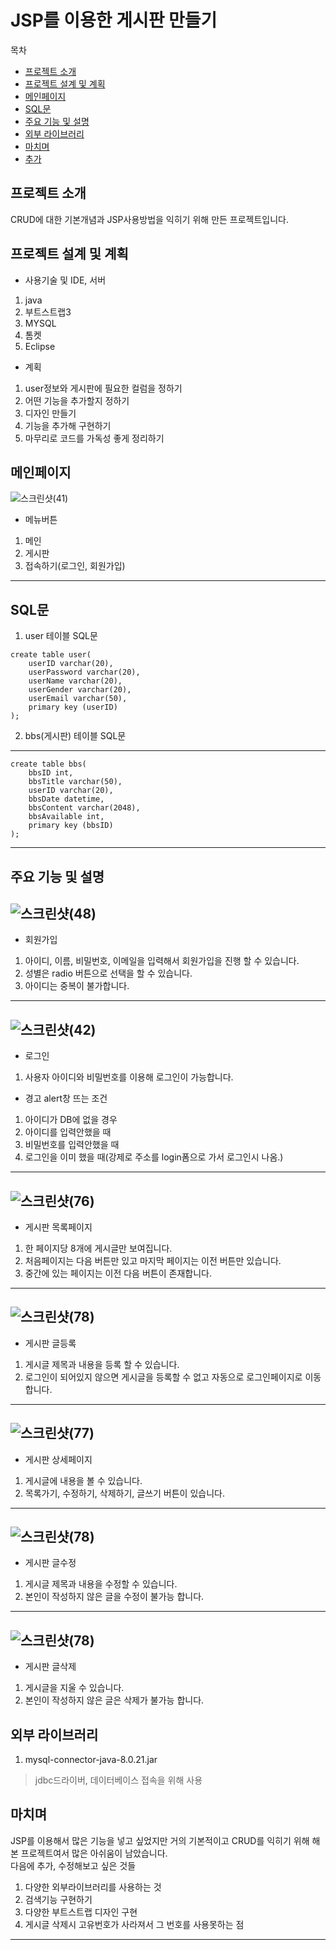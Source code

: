 JSP를 이용한 게시판 만들기
=======
목차
- [프로젝트 소개](#프로젝트-소개)
- [프로젝트 설계 및 계획](#프로젝트-설계-및-계획)
- [메인페이지](#메인페이지)
- [SQL문](#SQL문)
- [주요 기능 및 설명](#주요-기능-및-설명)
- [외부 라이브러리](#외부-라이브러리)
- [마치며](#마치며)
- [추가](#추가)


프로젝트 소개
-------
CRUD에 대한 기본개념과 JSP사용방법을 익히기 위해 만든 프로젝트입니다.


프로젝트 설계 및 계획
--------
- 사용기술 및 IDE, 서버
1. java
2. 부트스트랩3  
3. MYSQL
4. 톰켓
5. Eclipse

- 계획
1. user정보와 게시판에 필요한 컬럼을 정하기
2. 어떤 기능을 추가할지 정하기
3. 디자인 만들기
4. 기능을 추가해 구현하기
5. 마무리로 코드를 가독성 좋게 정리하기 

메인페이지
------
![스크린샷(41)](https://user-images.githubusercontent.com/67408846/103606618-3af94e00-4f5a-11eb-89af-c7e154306a52.png)&nbsp;
- 메뉴버튼 
1. 메인
2. 게시판
3. 접속하기(로그인, 회원가입)
-------

SQL문
--------
1. user 테이블 SQL문
`````mysql
create table user(
    userID varchar(20),
    userPassword varchar(20),
    userName varchar(20),
    userGender varchar(20),
    userEmail varchar(50),
    primary key (userID)
);
`````

2. bbs(게시판) 테이블 SQL문
-------
`````mysql
create table bbs(
    bbsID int,
    bbsTitle varchar(50),
    userID varchar(20),
    bbsDate datetime,
    bbsContent varchar(2048),
    bbsAvailable int,
    primary key (bbsID)
);
`````
-----
주요 기능 및 설명
-----
![스크린샷(48)](https://user-images.githubusercontent.com/67408846/103621889-41e38900-4f79-11eb-86a9-c4f84b654c82.png)
-----
- 회원가입
 1. 아이디, 이름, 비밀번호, 이메일을 입력해서 회원가입을 진행 할 수 있습니다.
 2. 성별은 radio 버튼으로 선택을 할 수 있습니다.
 3. 아이디는 중복이 불가합니다.
 
-----
![스크린샷(42)](https://user-images.githubusercontent.com/67408846/103607361-0dad9f80-4f5c-11eb-9767-0cf6a8a4d098.png)
-----
- 로그인
 1. 사용자 아이디와 비밀번호를 이용해 로그인이 가능합니다.
 - 경고 alert창 뜨는 조건
 1. 아이디가 DB에 없을 경우
 2. 아이디를 입력안했을 때
 3. 비밀번호를 입력안했을 때
 4. 로그인을 이미 했을 때(강제로 주소를 login폼으로 가서 로그인시 나옴.)

-----
![스크린샷(76)](https://user-images.githubusercontent.com/67408846/104793754-28e39f00-57e7-11eb-868b-86e6e377ef92.png)
-----
- 게시판 목록페이지
 1. 한 페이지당 8개에 게시글만 보여집니다.
 2. 처음페이지는 다음 버튼만 있고 마지막 페이지는 이전 버튼만 있습니다.
 3. 중간에 있는 페이지는 이전 다음 버튼이 존재합니다.

-----
![스크린샷(78)](https://user-images.githubusercontent.com/67408846/104793822-5892a700-57e7-11eb-9ce8-45014d08f6ce.png)
-----
- 게시판 글등록
 1. 게시글 제목과 내용을 등록 할 수 있습니다.
 2. 로그인이 되어있지 않으면 게시글을 등록할 수 없고 자동으로 로그인페이지로 이동합니다.

-----
![스크린샷(77)](https://user-images.githubusercontent.com/67408846/104793809-4a448b00-57e7-11eb-9719-20055e96e31d.png)
-----
- 게시판 상세페이지
 1. 게시글에 내용을 볼 수 있습니다.
 2. 목록가기, 수정하기, 삭제하기, 글쓰기 버튼이 있습니다.

-----
![스크린샷(78)](https://user-images.githubusercontent.com/67408846/104793822-5892a700-57e7-11eb-9ce8-45014d08f6ce.png)
-----
- 게시판 글수정
 1. 게시글 제목과 내용을 수정할 수 있습니다.
 2. 본인이 작성하지 않은 글을 수정이 불가능 합니다.

-----
![스크린샷(78)](https://user-images.githubusercontent.com/67408846/104793822-5892a700-57e7-11eb-9ce8-45014d08f6ce.png)
-----
- 게시판 글삭제
 1. 게시글을 지울 수 있습니다.
 2. 본인이 작성하지 않은 글은 삭제가 불가능 합니다.

외부 라이브러리
-----
1. mysql-connector-java-8.0.21.jar
> jdbc드라이버, 데이터베이스 접속을 위해 사용

마치며
-----
JSP를 이용해서 많은 기능을 넣고 싶었지만 거의 기본적이고 CRUD를 익히기 위해 해본 프로젝트여서 많은 아쉬움이 남았습니다.<br/>
다음에 추가, 수정해보고 싶은 것들
1. 다양한 외부라이브러리를 사용하는 것<br/>
2. 검색기능 구현하기 <br/>
3. 다양한 부트스트랩 디자인 구현<br/>
4. 게시글 삭제시 고유번호가 사라져서 그 번호를 사용못하는 점<br/> 
-----
